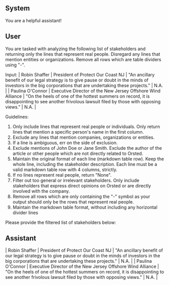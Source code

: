 ## System

You are a helpful assistant!

## User


You are tasked with analyzing the following list of stakeholders and returning only the lines that represent real people. Disregard any lines that mention entities or organizations. Remove all rows which are table dividers using "-".

Input:
| Robin Shaffer | President of Protect Our Coast NJ | "An ancillary benefit of our legal strategy is to give pause or doubt in the minds of investors in the big corporations that are undertaking these projects." | N.A. |
| Paulina O'Connor | Executive Director of the New Jersey Offshore Wind Alliance | "On the heels of one of the hottest summers on record, it is disappointing to see another frivolous lawsuit filed by those with opposing views." | N.A. |

Guidelines:
1. Only include lines that represent real people or individuals. Only return lines that mention a specific person's name in the first column.
2. Exclude any lines that mention companies, organizations or entities.
3. If a line is ambiguous, err on the side of exclusion.
4. Exclude mentions of John Doe or Jane Smith. Exclude the author of the article or other people which are not directly related to Orsted.
5. Maintain the original format of each line (markdown table row). Keep the whole line, including the stakeholder description. Each line must be a valid markdown table row with 4 columns, strictly.
6. If no lines represent real people, return "None".
7. Filter out too general or irrelevant stakeholders. Only include stakeholders that express direct opinions on Orsted or are directly involved with the company.
8. Remove all rows which are only containing the "-" symbol as your output should only be the rows that represent real people.
9. Maintain the markdown table format, without including any horizontal divider lines

Please provide the filtered list of stakeholders below:
        

## Assistant

| Robin Shaffer | President of Protect Our Coast NJ | "An ancillary benefit of our legal strategy is to give pause or doubt in the minds of investors in the big corporations that are undertaking these projects." | N.A. |
| Paulina O'Connor | Executive Director of the New Jersey Offshore Wind Alliance | "On the heels of one of the hottest summers on record, it is disappointing to see another frivolous lawsuit filed by those with opposing views." | N.A. |


